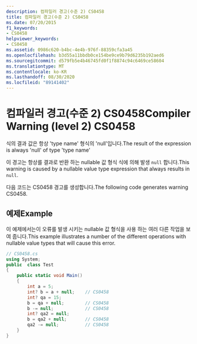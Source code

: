 ```yaml
---
description: 컴파일러 경고(수준 2) CS0458
title: 컴파일러 경고(수준 2) CS0458
ms.date: 07/20/2015
f1_keywords:
- CS0458
helpviewer_keywords:
- CS0458
ms.assetid: 0986c620-b4bc-4e4b-976f-88359cfa3a45
ms.openlocfilehash: b3d55a11bbdb0ce154be9ce9b79d6235b192aed6
ms.sourcegitcommit: d579fb5e4b46745fd0f1f8874c94c6469ce58604
ms.translationtype: MT
ms.contentlocale: ko-KR
ms.lasthandoff: 08/30/2020
ms.locfileid: "89141402"
---
```

# <a name="compiler-warning-level-2-cs0458"></a><span data-ttu-id="38e58-103">컴파일러 경고(수준 2) CS0458</span><span class="sxs-lookup"><span data-stu-id="38e58-103">Compiler Warning (level 2) CS0458</span></span>
<span data-ttu-id="38e58-104">식의 결과 값은 항상 'type name' 형식의 'null'입니다.</span><span class="sxs-lookup"><span data-stu-id="38e58-104">The result of the expression is always 'null' of type 'type name'</span></span>  
  
 <span data-ttu-id="38e58-105">이 경고는 항상를 결과로 반환 하는 nullable 값 형식 식에 의해 발생 `null` 합니다.</span><span class="sxs-lookup"><span data-stu-id="38e58-105">This warning is caused by a nullable value type expression that always results in `null`.</span></span>  
  
 <span data-ttu-id="38e58-106">다음 코드는 CS0458 경고를 생성합니다.</span><span class="sxs-lookup"><span data-stu-id="38e58-106">The following code generates warning CS0458.</span></span>  
  
## <a name="example"></a><span data-ttu-id="38e58-107">예제</span><span class="sxs-lookup"><span data-stu-id="38e58-107">Example</span></span>  
 <span data-ttu-id="38e58-108">이 예제에서는이 오류를 발생 시키는 nullable 값 형식을 사용 하는 여러 다른 작업을 보여 줍니다.</span><span class="sxs-lookup"><span data-stu-id="38e58-108">This example illustrates a number of the different operations with nullable value types that will cause this error.</span></span>  
  
```csharp  
// CS0458.cs  
using System;  
public  class Test
{  
    public static void Main()  
    {  
        int a = 5;  
        int? b = a + null;    // CS0458  
        int? qa = 15;  
        b = qa + null;        // CS0458  
        b -= null;            // CS0458  
        int? qa2 = null;  
        b = qa2 + null;       // CS0458  
        qa2 -= null;          // CS0458  
    }  
}  
```
